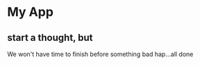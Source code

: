 # My App

## start a thought, but

We won't have time to finish before something bad hap...all done
